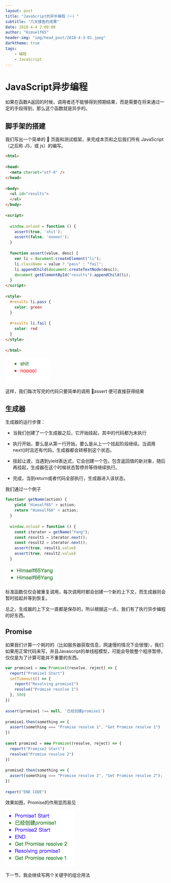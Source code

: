 ```yaml
---
layout: post
title: "JavaScript的异步编程（一）"
subtitle: "几天摸鱼的成果"
date: 2018-4-4 2:00:00
author: "Himself65"
header-img: "img/head_post/2018-4-3-01.jpeg"
darktheme: true
tags: 
    - 编程
    - JavaScript
---
```

# JavaScript异步编程

如果在函数A返回的时候，调用者还不能够得到预期结果，而是需要在将来通过一定的手段得到，那么这个函数就是异步的。

## 脚手架的搭建

我们写出一个简单的  页面和测试框架，来完成本页和之后我们所有 JavaScript（之后称 JS，或 js）的编写。

```html
<html>

<head>
  <meta charset="utf-8" />
</head>

<body>
  <ul id="results">
  </ul>
</body>

<script>

  window.onload = function () {
    assert(true, 'shit');
    assert(false, 'noooo!');
  }

  function assert(value, desc) {
    var li = document.createElement("li");
    li.className = value ? "pass" : "fail";
    li.appendChild(document.createTextNode(desc));
    document.getElementById("results").appendChild(li);
  }
</script>

<style>
  #results li.pass {
    color: green
  }

  #results li.fail {
    color: red
  }
</style>

</html>
```

![效果如下](/img/in_post/2018-4-3-01.PNG)

这样，我们每次写完的代码只要简单的调用 assert 便可直接获得结果

## 生成器

生成器的运行步骤：

- 当我们创建了一个生成器之后，它开始挂起，其中的代码都为未执行

- 执行开始，要么是从第一行开始，要么是从上一个挂起阶段继续。当调用next()时且还有代码，生成器都会转移到这个状态。

- 挂起让渡，当遇到yield表达式，它会创建一个包，包含返回值的新对象，随后再挂起，生成器在这个时候状态暂停并等待继续执行。

- 完成，当到return或者代码全部执行，生成器进入该状态。

我们通过一个例子

``` JavaScript
function* getName(action) {
    yield "Himself65" + action;
    return "Himself66" + action;
  }

  window.onload = function () {
    const iterator = getName("Yang");
    const result1 = iterator.next();
    const result2 = iterator.next();
    assert(true, result1.value)
    assert(true, result2.value)
  }
```

![效果如下](/img/in_post/2018-4-3-02.PNG)

标准函数仅仅会被重复调用，每次调用时都会创建一个新的上下文，而生成器则会暂时挂起并等到恢复。

总之，生成器的上下文一直都是保存的，所以根据这一点，我们有了执行异步编程的好东西。

## Promise

如果我们计算一个耗时的（比如服务器获取信息，网速慢的情况下会很慢），我们如果用正常代码来写，并且Javascript的单线程模型，可能会导致整个程序暂停，仅仅是为了计算可能并不重要的东西。

``` JavaScript
var promise1 = new Promise((resolve, reject) => {
  report("Promise1 Start")
  setTimeout(() => {
    report("Resolving promise1")
    resolve("Promise resolve 1")
  }, 500)
})

assert(promise1 !== null, '已经创建promise1')

promise1.then(something => {
  assert(something === "Promise resolve 1", "Get Promise resolve 1")
})

const promise2 = new Promise((resolve, reject) => {
  report("Promise2 Start")
  resolve("Promise resolve 2")
})

promise2.then(something => {
  assert(something === "Promise resolve 2", "Get Promise resolve 2");
})

report("END CODE")
```

效果如图，Promise的作用显而易见

![效果如下](/img/in_post/2018-4-3-03.PNG)

下一节，我会继续写两个关键字的组合用法